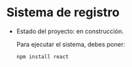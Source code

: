 <h1>Sistema de registro</h1>

- Estado del proyecto: en construcción.

  Para ejecutar el sistema, debes poner:

  ```npm install react```
